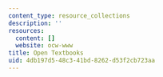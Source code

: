 ```yaml
---
content_type: resource_collections
description: ''
resources:
  content: []
  website: ocw-www
title: Open Textbooks
uid: 4db197d5-48c3-41bd-8262-d53f2cb723aa
---
```

